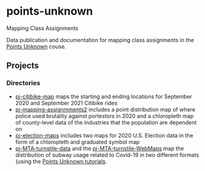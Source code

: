 # points-unknown

Mapping Class Assignments

Data publication and documentation for mapping class assignments in the [Points Unknown](https://pointsunknown.nyc/) couse. 

## Projects
### Directories

* [pj-citibike-map](projects/pj-citibike-map) maps the starting and ending locations for September 2020 and September 2021 Citibike rides
* [pj-mapping-assignmments2](projects/pj-mapping-assignmments2) includes a point distribution map of where police used brutality against portestors in 2020 and a chloropleth map of county-level data of the industries that the population are dependent on
* [pj-election-maps](projects/pj-election-maps) includes two maps for 2020 U.S. Election data in the form of a chloropleth and graduated symbol map
* [pj-MTA-turnstile-data](projects/pj-MTA-turnstile-data) and the [pj-MTA-turnstile-WebMaps](projects/pj-MTA-turnstile-WebMap) map the distribution of subway usage related to Covid-19 in two different formats (using the [Points Unknown tutorials](https://pointsunknown.nyc/tutorial_list/). 
